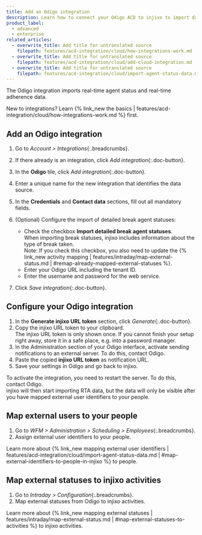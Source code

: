 ```yaml
---
title: Add an Odigo integration
description: Learn how to connect your Odigo ACD to injixo to import data.
product_label:
  - advanced
  - enterprise
related_articles:
  - overwrite_title: Add title for untranslated source
    filepath: features/acd-integration/cloud/how-integrations-work.md
  - overwrite_title: Add title for untranslated source
    filepath: features/acd-integration/cloud/add-cloud-integration.md
  - overwrite_title: Add title for untranslated source
    filepath: features/acd-integration/cloud/import-agent-status-data.md
---
```


The Odigo integration imports real-time agent status and real-time adherence data.

New to integrations? Learn {% link_new the basics | features/acd-integration/cloud/how-integrations-work.md %} first.

## Add an Odigo integration

1. Go to _Account > Integrations_{:.breadcrumbs}.
2. If there already is an integration, click _Add integration_{:.doc-button}.
3. In the **Odigo** tile, click _Add integration_{:.doc-button}.
4. Enter a unique name for the new integration that identifies the data source.
5. In the **Credentials** and **Contact data** sections, fill out all mandatory fields.
6. (Optional) Configure the import of detailed break agent statuses:

   - Check the checkbox **Import detailed break agent statuses**.<br>When importing break statuses, injixo includes information about the type of break taken.<br>Note: If you check this checkbox, you also need to update the {% link_new activity mapping | features/intraday/map-external-status.md | #remap-already-mapped-external-statuses %}.
   - Enter your Odigo URL including the tenant ID.
   - Enter the username and password for the web service.

7. Click _Save integration_{:.doc-button}.

## Configure your Odigo integration

1. In the **Generate injixo URL token** section, click _Generate_{:.doc-button}.
2. Copy the injixo URL token to your clipboard.<br>
   The injixo URL token is only shown once. If you cannot finish your setup right away, store it in a safe place, e.g. into a password manager.
3. In the Administration section of your Odigo interface, activate sending notifications to an external server. To do this, contact Odigo.
4. Paste the copied **injixo URL token** as notification URL.
5. Save your settings in Odigo and go back to injixo.

To activate the integration, you need to restart the server. To do this, contact Odigo.<br>
injixo will then start importing RTA data, but the data will only be visible after you have mapped external user identifiers to your people.

## Map external users to your people

1. Go to _WFM > Administration > Scheduling > Employees_{:.breadcrumbs}.
2. Assign external user identifiers to your people.

Learn more about {% link_new mapping external user identifiers | features/acd-integration/cloud/import-agent-status-data.md | #map-external-identifiers-to-people-in-injixo %} to people.

## Map external statuses to injixo activities

1. Go to _Intraday > Configuration_{:.breadcrumbs}.
2. Map external statuses from Odigo to injixo activities.

Learn more about {% link_new mapping external statuses | features/intraday/map-external-status.md | #map-external-statuses-to-activities %} to injixo activities.
